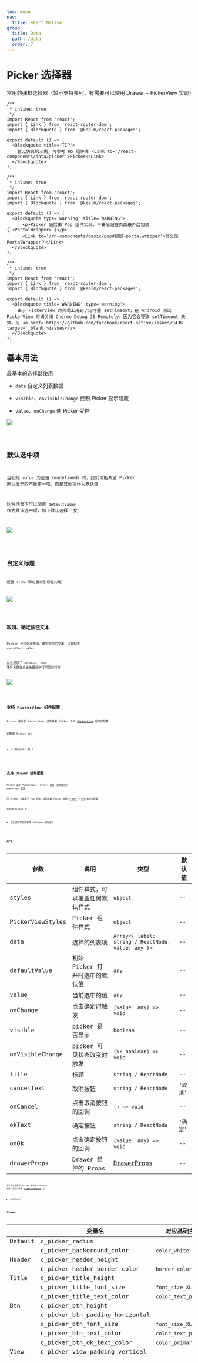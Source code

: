 ```yaml
---
toc: menu
nav:
  title: React Native
group:
  title: Data
  path: /data
  order: 7
---
```


# Picker 选择器

常用的弹框选择器（暂不支持多列，有需要可以使用 Drawer + PickerView 实现）

```tsx
/**
 * inline: true
 */
import React from 'react';
import { Link } from 'react-router-dom';
import { Blockquote } from '@kealm/react-packages';

export default () => (
  <Blockquote title='TIP'>
    暂无仿真机示例，可参考 H5 组件库 <Link to='/react-components/data/picker'>Picker</Link>
  </Blockquote>
);
```

```tsx
/**
 * inline: true
 */
import React from 'react';
import { Link } from 'react-router-dom';
import { Blockquote } from '@kealm/react-packages';

export default () => (
  <Blockquote type='warning' title='WARNING'>
      <p>Picker 底层由 Pop 组件实现，不要忘记在页面最外层包装 {`<PortalWrapper>`}</p>
      <Link to='/rn-components/basic/pop#顶层-portalwrapper'>什么是 PortalWrapper？</Link>
  </Blockquote>
);
```

```tsx
/**
 * inline: true
 */
import React from 'react';
import { Link } from 'react-router-dom';
import { Blockquote } from '@kealm/react-packages';

export default () => (
  <Blockquote title='WARNING' type='warning'>
    由于 PickerView 的实现上用到了定时器 setTimeout，在 Android 测试 PickerView 时请关闭 Chorme Debug JS Remotely，因为它会导致 setTimeout 失效。见 <a href='https://github.com/facebook/react-native/issues/9436' target='_blank'>issues</a>
  </Blockquote>
);
```

## 基本用法

最基本的选择器使用

- `data` 自定义列表数据

- `visible`、`onVisibleChange` 控制 Picker 显示隐藏

- `value`、`onChange` 使 Picker 受控

![](./demos/images/picker-basic.png)

<code src='./demos/demo-base.tsx' />

## 默认选中项

当初始 `value` 为空值（undefined）时，我们可能希望 Picker 默认展示的不是第一项，而是其他项作为默认值

这种场景下可以配置 `defaultValue` 作为默认选中项，如下默认选择 '女'

![](./demos/images/picker-default.png)

<code src='./demos/demo-default.tsx' />

## 自定义标题

配置 `title` 即可展示引导性标题

![](./demos/images/picker-title.png)

<code src='./demos/demo-title.tsx' />

## 取消、确定按钮文本

Picker 允许更改取消、确定按钮的文本，只需配置 `cancelText`、`okText`

并且提供了 `onCancel`、`onOk` 事件方便在点击按钮后执行所需的行为

![](./demos/images/picker-btn-text.png)

<code src='./demos/demo-btn-text.tsx' />


## 支持 PickerView 组件配置

Picker 继承至 PickerView，这意味着 Picker 支持 [PickerView](/rn-components/data/picker-view#api) 组件的配置

如配置 Picker 为：

- sideCount 为 2

<code src='./demos/demo-picker-view.tsx' />

## 支持 Drawer 组件配置

Picker 基于 PickerView + Drawer 封装，组件提供了 `DrawerProps` 配置

而 Drawer 又是基于 Pop 封装，这意味着 Picker 支持 [Drawer](/rn-components/feedback/drawer#api) + [Pop](/rn-components/basic/pop#api) 的全部配置

如配置 Picker 为：

- 在打开完毕后的事件 `afterOpen` 进行吐司

<code src='./demos/demo-drawer.tsx' />

## API

| 参数 | 说明               | 类型         | 默认值 |
|------|--------------------|--------------|--------|
| styles           | 组件样式，可以覆盖任何默认样式 | `object`                                           | --       |
| PickerViewStyles | Picker 组件样式                | `object`                                           | --       |
| data             | 选择的列表项                   | `Array<{ label: string / ReactNode; value: any }>` | --       |
| defaultValue     | 初始 Picker 打开时选中的默认值 | `any`                                              | --       |
| value            | 当前选中的值                   | `any`                                              | --       |
| onChange         | 点击确定时触发                 | `(value: any) => void`                             | --       |
| visible          | picker 是否显示                | `boolean`                                          | --       |
| onVisibleChange | picker 可见状态改变时触发 | `(v: boolean) => void` | -- |
| title | 标题 | `string / ReactNode` | -- |
| cancelText | 取消按钮 | `string / ReactNode` | `'取消'` |
| onCancel | 点击取消按钮的回调 | `() => void` | -- |
| okText | 确定按钮 | `string / ReactNode` | `'确定'` |
| onOk | 点击确定按钮的回调 | `(value: any) => void` | -- |
| drawerProps | Drawer 组件的 Props | [DrawerProps](/rn-components/feedback/drawer#api) | -- |

除了默认配置项，Picker 继承至 `PickerView` 组件，还可以传递 [PickerViewProps](/rn-components/data/picker-view#api)，如

- sideCount

## Theme

|  | **变量名** | **对应基础主题**     | **值**    |
|--------------------|--------------|--------|--------|
| Default | c_picker_radius                 |                      | `12`        |
|         | c_picker_background_color       | `color_white`        | `'#fff'`    |
| Header  | c_picker_header_height          |                      | `44`        |
|         | c_picker_header_border_color    | `border_color_base`  | `'#e8e8e8'` |
| Title   | c_picker_title_height           |                      | `44`        |
|         | c_picker_title_font_size        | `font_size_XL`       | `16`        |
|         | c_picker_title_text_color       | `color_text_primary` | `'#323232'` |
| Btn     | c_picker_btn_height             |                      | `44`        |
|         | c_picker_btn_padding_horizontal |                      | `16`        |
|         | c_picker_btn_font_size          | `font_size_XL`       | `16`        |
|         | c_picker_btn_text_color         | `color_text_primary` | `'#323232'` |
|         | c_picker_btn_ok_text_color      | `color_primary`      | `'#4794ff'` |
| View    | c_picker_view_padding_vertical  |                      | `16`        |
